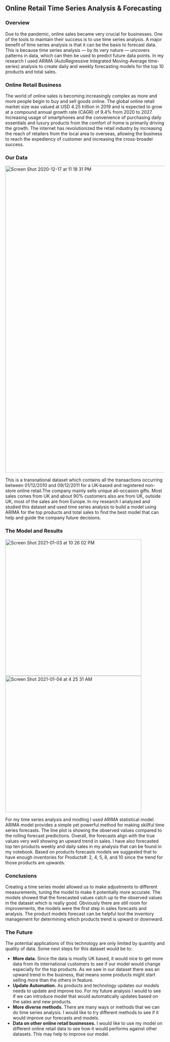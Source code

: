 ## Online Retail Time Series Analysis & Forecasting

### Overview

Due to the pandemic, online sales became very crucial for businesses. One of the tools to maintain their success is to use time series analysis. A major benefit of time series analysis is that it can be the basis to forecast data. This is because time series analysis — by its very nature — uncovers patterns in data, which can then be used to predict future data points. In my research I used ARIMA (AutoRegressive Integrated Moving-Average time-series) analysis to create daily and weekly forecasting models for the top 10 products and total sales.
 

### Online Retail Business

The world of online sales is becoming increasingly complex as more and more people begin to buy and sell goods online. The global online retail market size was valued at USD 4.25 trillion in 2019 and is expected to grow at a compound annual growth rate (CAGR) of 9.4% from 2020 to 2027. Increasing usage of smartphones and the convenience of purchasing daily essentials and luxury products from the comfort of home is primarily driving the growth. The internet has revolutionized the retail industry by increasing the reach of retailers from the local area to overseas, allowing the business to reach the expediency of customer and increasing the cross-broader success.

### Our Data

<img width="967" alt="Screen Shot 2020-12-17 at 11 18 31 PM" src="https://user-images.githubusercontent.com/62824675/102611224-628b9200-40e3-11eb-80b8-496843bc9b3e.png">

This is a transnational dataset which contains all the transactions occurring between 01/12/2010 and 09/12/2011 for a UK-based and registered non-store online retail.The company mainly sells unique all-occasion gifts. Most sales comes from UK and about 90% customers also are from UK, outside UK, most of the sales are from Europe. In my research I analyzed and studied this dataset and used time series analysis to build a model using ARIMA for the top products and total sales to find the best model that can help and guide the company future decisions.


### The Model and Results

<img width="430" alt="Screen Shot 2021-01-03 at 10 26 02 PM" src="https://user-images.githubusercontent.com/62824675/103538764-b3bdb480-4e4b-11eb-847b-30158bea385b.png">

<img width="430" alt="Screen Shot 2021-01-04 at 4 25 31 AM" src="https://user-images.githubusercontent.com/62824675/103538835-d8199100-4e4b-11eb-943f-bce8c81add57.png">

For my time series analysis and modling I used ARIMA statistical model. ARIMA model provides a simple yet powerful method for making skillful time series forecasts.
The line plot is showing the observed values compared to the rolling forecast predictions. Overall, the forecasts align with the true values very well showing an upward trend in sales. I have also forecasted top ten products weekly and daily sales in my analysis that can be found in my notebook. Based on products forecasts models we suggested that to have enough inventories for Products#: 2, 4, 5, 8, and 10 since the trend for those products are upwards. 


### Conclusions

Creating a time series model allowed us to make adjustments to different measurements, tuning the model to make it potentially more accurate. The models showed that the forecasted values catch up to the observed values in the dataset which is really good. Obviously there are still room for improvements, the models were the first step in sales forecasts and analysis. The product models forecast can be helpful tool the inventory management for determining which products trend is upward or downward. 

### The Future

The potential applications of this technology are only limited by quantity and quality of data. Some next steps for this dataset would be to:
-  **More data.** Since the data is mostly UK based, it would nice to get more data from its international customers to see if our model would change especially for the top products. As we saw in our dataset there was an upward trend in the business, that means some products might start selling more than the others in feature.
-  **Update Automation.** As products and technology updates our models needs to update and improve too. For my future analysis I would to see if we can introduce model that would automatically updates based on the sales and new products. 
-  **More diverse methods.** There are many ways or methods that we can do time series analysis. I would like to try different methods to see if it would improve our forecasts and models.
- **Data on other online retail businesses.** I would like to use my model on different online retail data to see how it would performs against other datasets. This may help to improve our model. 
